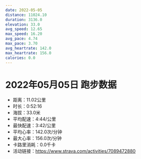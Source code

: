 ```yaml
---
date: 2022-05-05
distance: 11024.10
duration: 3136.0
elevation: 33.0
avg_speed: 12.65
max_speed: 16.20
avg_pace: 4.74
max_pace: 3.70
avg_heartrate: 142.0
max_heartrate: 156.0
calories: 0.0
---
```


# 2022年05月05日 跑步数据

- 距离：11.02公里
- 时长：0:52:16
- 海拔：33.0米
- 平均配速：4:44/公里
- 最快配速：3:42/公里
- 平均心率：142.0次/分钟
- 最大心率：156.0次/分钟
- 卡路里消耗：0.0千卡
- 活动链接：https://www.strava.com/activities/7089472880
